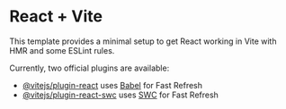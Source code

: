 # React + Vite

This template provides a minimal setup to get React working in Vite with HMR and some ESLint rules.

Currently, two official plugins are available:

- [@vitejs/plugin-react](https://github.com/vitejs/vite-plugin-react/blob/main/packages/plugin-react/README.md) uses [Babel](https://babeljs.io/) for Fast Refresh
- [@vitejs/plugin-react-swc](https://github.com/vitejs/vite-plugin-react-swc) uses [SWC](https://swc.rs/) for Fast Refresh
<!-- https://mocki.io/v1/e2305744-594a-44f5-a715-3ce090555c32 -->
<!-- https://mocki.io/v1/510e9776-abf0-4e0c-8150-f4bd188521c3 -->
<!-- https://mocki.io/v1/26070241-6748-461a-9445-68fa85c7f4d1 -->
<!-- https://mocki.io/v1/722b8a59-ce98-435e-98f0-5a271774f36e -->
<!-- https://mocki.io/v1/e659f72f-a4f0-4f1c-a938-86aee636728b -->